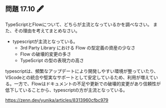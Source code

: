 ## 問題 17.10 🖋

TypeScriptとFlowについて、どちらが主流となっているかを調べなさい。
また、その理由を考えてまとめなさい。

- typescriptが主流となっている。
  - 3rd Party Library における Flow の型定義の資産の少なさ
  - Flow の破壊的変更の多さ
  - TypeScript の型の表現力の高さ

typescriptは、頻繁なアップデートにより開発しやすい環境が整っていたり、VScodeとの統合や堅実なサポートとして安定しているため、利用が増えている。一方で、Flowはドキュメントの不足や更新での破壊的変更があり信頼性が低下していることから、typescriptの方が主流となっている。

https://zenn.dev/yunika/articles/8313960cfbc979
